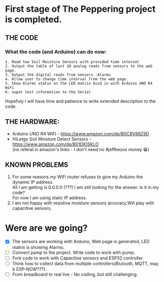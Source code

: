 # First stage of The Peppering project is completed.
## THE CODE
  ### What the code (and Arduino) can do now:  
    1. Read two Soil Moisture Sensors with provided time interval   
    2. Output the table of last 10 analog reads from sensors to the web page.  
    3. Output the digital reads from sensors -Alarms   
    4. Allow user to change time interval from the web page.  
    5. Show Alarms status on the LED matrix buid in with Arduino UNO R4 WiFi  
    6. ouput text information to the Serial  
  Hopefuly I will have time and patience to write extended description to the code.

## THE HARDWARE:
  * Arduino UNO R4 WiFI  - https://www.amazon.com/dp/B0C8V88Z9D  
  * HiLetgo Soil Moisture Detect Sensors - https://www.amazon.com/dp/B01DKISKLO  
  (no referal in amazon's links - I don't need no #jeffbezos money :grin:)  

## KNOWN PROBLEMS
  1. For some reasons my WiFi router refuses to give my Arduino the dynamic IP address.  
  All I am getting is 0.0.0.0 (???)  I am still looking for the answer. Is it in my code?  
  For now I am using static IP address.
  2. I am not happy with resistive moisture sensors accuracy.Will play with capacitive sensors.


# Were are we going?
  - [x] The sensors are working with Arduino, Web page is generated, LED matrix is showing Alarms.
  - [ ] Connect pamp to the project. Write code to work with pump.
  - [ ] Fork code to work with Capacitive sensors and ESP32 controller.
  - [ ] Think how to collect data from multiple controllers(Blutooth, MQTT, may b ESP-NOW???).
  - [ ] From breadboard to real live - No coding, but still challenging.
